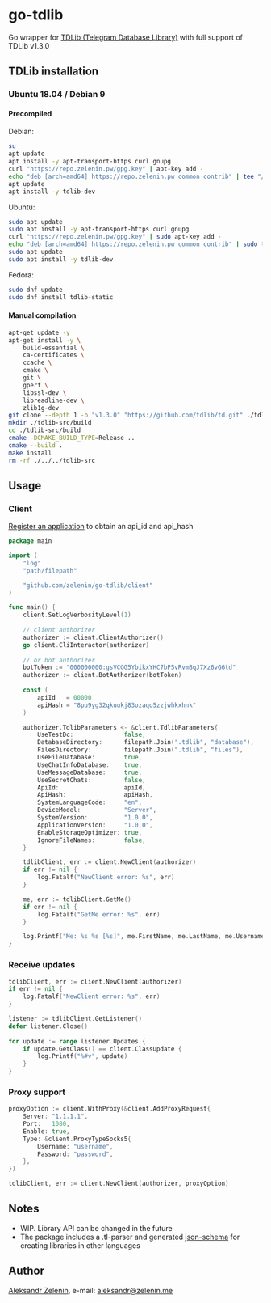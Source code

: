 # go-tdlib

Go wrapper for [TDLib (Telegram Database Library)](https://github.com/tdlib/td) with full support of TDLib v1.3.0

## TDLib installation

### Ubuntu 18.04 / Debian 9

#### Precompiled

Debian:
```bash
su
apt update
apt install -y apt-transport-https curl gnupg
curl "https://repo.zelenin.pw/gpg.key" | apt-key add -
echo "deb [arch=amd64] https://repo.zelenin.pw common contrib" | tee "/etc/apt/sources.list.d/tdlib.list"
apt update
apt install -y tdlib-dev
```

Ubuntu:
```bash
sudo apt update
sudo apt install -y apt-transport-https curl gnupg
curl "https://repo.zelenin.pw/gpg.key" | sudo apt-key add -
echo "deb [arch=amd64] https://repo.zelenin.pw common contrib" | sudo tee "/etc/apt/sources.list.d/tdlib.list"
sudo apt update
sudo apt install -y tdlib-dev
```

Fedora:
```bash
sudo dnf update
sudo dnf install tdlib-static
```

#### Manual compilation

```bash
apt-get update -y
apt-get install -y \
    build-essential \
    ca-certificates \
    ccache \
    cmake \
    git \
    gperf \
    libssl-dev \
    libreadline-dev \
    zlib1g-dev
git clone --depth 1 -b "v1.3.0" "https://github.com/tdlib/td.git" ./tdlib-src
mkdir ./tdlib-src/build
cd ./tdlib-src/build
cmake -DCMAKE_BUILD_TYPE=Release ..
cmake --build .
make install
rm -rf ./../../tdlib-src
```

## Usage

### Client

[Register an application](https://my.telegram.org/apps) to obtain an api_id and api_hash 

```go
package main

import (
    "log"
    "path/filepath"

    "github.com/zelenin/go-tdlib/client"
)

func main() {
    client.SetLogVerbosityLevel(1)
    
    // client authorizer
    authorizer := client.ClientAuthorizer()
    go client.CliInteractor(authorizer)
    
    // or bot authorizer
    botToken := "000000000:gsVCGG5YbikxYHC7bP5vRvmBqJ7Xz6vG6td"
    authorizer := client.BotAuthorizer(botToken)
    
    const (
        apiId   = 00000
        apiHash = "8pu9yg32qkuukj83ozaqo5zzjwhkxhnk"
    )

    authorizer.TdlibParameters <- &client.TdlibParameters{
        UseTestDc:              false,
        DatabaseDirectory:      filepath.Join(".tdlib", "database"),
        FilesDirectory:         filepath.Join(".tdlib", "files"),
        UseFileDatabase:        true,
        UseChatInfoDatabase:    true,
        UseMessageDatabase:     true,
        UseSecretChats:         false,
        ApiId:                  apiId,
        ApiHash:                apiHash,
        SystemLanguageCode:     "en",
        DeviceModel:            "Server",
        SystemVersion:          "1.0.0",
        ApplicationVersion:     "1.0.0",
        EnableStorageOptimizer: true,
        IgnoreFileNames:        false,
    }

    tdlibClient, err := client.NewClient(authorizer)
    if err != nil {
        log.Fatalf("NewClient error: %s", err)
    }

    me, err := tdlibClient.GetMe()
    if err != nil {
        log.Fatalf("GetMe error: %s", err)
    }

    log.Printf("Me: %s %s [%s]", me.FirstName, me.LastName, me.Username)
}

```

### Receive updates

```go
tdlibClient, err := client.NewClient(authorizer)
if err != nil {
    log.Fatalf("NewClient error: %s", err)
}

listener := tdlibClient.GetListener()
defer listener.Close()
 
for update := range listener.Updates {
    if update.GetClass() == client.ClassUpdate {
        log.Printf("%#v", update)
    }
}
```

### Proxy support

```go
proxyOption := client.WithProxy(&client.AddProxyRequest{
    Server: "1.1.1.1",
    Port:   1080,
    Enable: true,
    Type: &client.ProxyTypeSocks5{
        Username: "username",
        Password: "password",
    },
})

tdlibClient, err := client.NewClient(authorizer, proxyOption)

```

## Notes

* WIP. Library API can be changed in the future
* The package includes a .tl-parser and generated [json-schema](https://github.com/zelenin/go-tdlib/tree/master/data) for creating libraries in other languages

## Author

[Aleksandr Zelenin](https://github.com/zelenin/), e-mail: [aleksandr@zelenin.me](mailto:aleksandr@zelenin.me)

